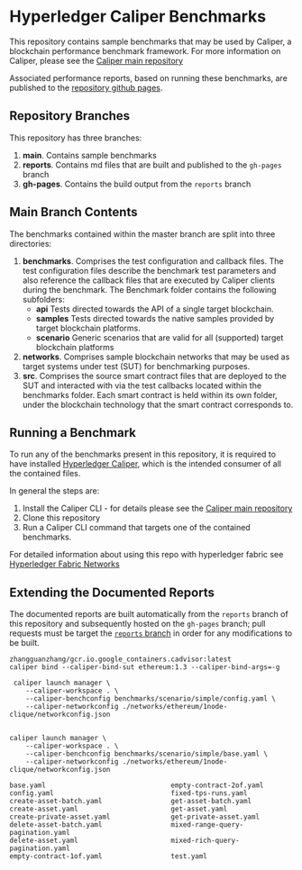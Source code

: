 # Hyperledger Caliper Benchmarks

This repository contains sample benchmarks that may be used by Caliper, a blockchain performance benchmark framework. For more information on Caliper, please see the [Caliper main repository](https://github.com/hyperledger/caliper/)

Associated performance reports, based on running these benchmarks, are published to the [repository github pages](https://hyperledger.github.io/caliper-benchmarks/).

## Repository Branches

This repository has three branches:

1. **main**. Contains sample benchmarks
2. **reports**. Contains md files that are built and published to the `gh-pages` branch
3. **gh-pages**. Contains the build output from the `reports` branch 

## Main Branch Contents

The benchmarks contained within the master branch are split into three directories:

1. **benchmarks**. Comprises the test configuration and callback files. The test configuration files describe the benchmark test parameters and also reference the callback files that are executed by Caliper clients during the benchmark. The Benchmark folder contains the following subfolders:
    - **api** Tests directed towards the API of a single target blockchain.
	- **samples** Tests directed towards the native samples provided by target blockchain platforms.
	- **scenario** Generic scenarios that are valid for all (supported) target blockchain platforms
2. **networks**. Comprises sample blockchain networks that may be used as target systems under test (SUT) for benchmarking purposes.
3. **src**. Comprises the source smart contract files that are deployed to the SUT and interacted with via the test callbacks located within the benchmarks folder. Each smart contract is held within its own folder, under the blockchain technology that the smart contract corresponds to.

## Running a Benchmark

To run any of the benchmarks present in this repository, it is required to have installed [Hyperledger Caliper]((https://github.com/hyperledger/caliper/)), which is the intended consumer of all the contained files.

In general the steps are:

1. Install the Caliper CLI - for details please see the [Caliper main repository](https://github.com/hyperledger/caliper/)
2. Clone this repository
3. Run a Caliper CLI command that targets one of the contained benchmarks.

For detailed information about using this repo with hyperledger fabric see [Hyperledger Fabric Networks](./networks/fabric/README.md)

## Extending the Documented Reports

The documented reports are built automatically from the `reports` branch of this repository and subsequently hosted on the `gh-pages` branch; pull requests must be target the [`reports` branch](https://github.com/hyperledger/caliper-benchmarks/tree/reports) in order for any modifications to be built.



```
zhangguanzhang/gcr.io.google_containers.cadvisor:latest
caliper bind --caliper-bind-sut ethereum:1.3 --caliper-bind-args=-g

 caliper launch manager \
    --caliper-workspace . \
    --caliper-benchconfig benchmarks/scenario/simple/config.yaml \
    --caliper-networkconfig ./networks/ethereum/1node-clique/networkconfig.json


caliper launch manager \
    --caliper-workspace . \
    --caliper-benchconfig benchmarks/scenario/simple/base.yaml \
    --caliper-networkconfig ./networks/ethereum/1node-clique/networkconfig.json

base.yaml                               empty-contract-2of.yaml
config.yaml                             fixed-tps-runs.yaml
create-asset-batch.yaml                 get-asset-batch.yaml
create-asset.yaml                       get-asset.yaml
create-private-asset.yaml               get-private-asset.yaml
delete-asset-batch.yaml                 mixed-range-query-pagination.yaml
delete-asset.yaml                       mixed-rich-query-pagination.yaml
empty-contract-1of.yaml                 test.yaml


```